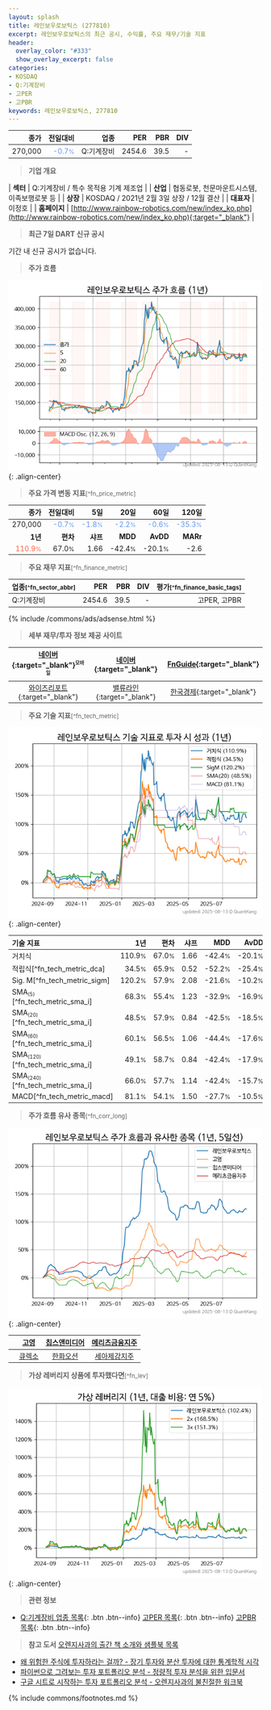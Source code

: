 ```yaml
---
layout: splash
title: 레인보우로보틱스 (277810)
excerpt: 레인보우로보틱스의 최근 공시, 수익률, 주요 재무/기술 지표
header:
  overlay_color: "#333"
  show_overlay_excerpt: false
categories:
- KOSDAQ
- Q:기계장비
- 고PER
- 고PBR
keywords: 레인보우로보틱스, 277810
---
```


| **종가** | **전일대비** | **업종** | **PER** | **PBR** | **DIV** |
| -------: | -----------: | -------: | ------: | ------: | ------: |
| 270,000 | <span style="color: cornflowerblue">-0.7<small>%</small></span> | Q:기계장비 | 2454.6 | 39.5 | - |

<!-- more -->


> **기업 개요**<a id="company"></a>

| <span style="white-space:nowrap;">**섹터**</span> | Q:기계장비 / 특수 목적용 기계 제조업 |
| <span style="white-space:nowrap;">**산업**</span> | 협동로봇, 천문마운트시스템, 이족보행로봇 등 |
| <span style="white-space:nowrap;">**상장**</span> | KOSDAQ / 2021년 2월 3일 상장 / 12월 결산 |
| <span style="white-space:nowrap;">**대표자**</span> | 이정호 |
| <span style="white-space:nowrap;">**홈페이지**</span> | [http://www.rainbow-robotics.com/new/index_ko.php](http://www.rainbow-robotics.com/new/index_ko.php){:target="_blank"} |


> **최근 7일 DART 신규 공시**<a id="dart"></a>

기간 내 신규 공시가 없습니다.


> **주가 흐름**<a id="price"></a>

![277810](/stock/images/277810.png){: .align-center}


> **주요 가격 변동 지표**<small>[^fn_price_metric]</small>

| **종가** | **전일대비** | **5일** | **20일** | **60일** | **120일** |
| -------: | -----------: | ------: | -------: | -------: | --------: |
| 270,000 | <span style="color: cornflowerblue">-0.7<small>%</small></span> | <span style="color: cornflowerblue">-1.8<small>%</small></span> | <span style="color: cornflowerblue">-2.2<small>%</small></span> | <span style="color: cornflowerblue">-0.6<small>%</small></span> | <span style="color: cornflowerblue">-35.3<small>%</small></span> |
| **1년** | **편차** | **샤프** | **MDD** | **AvDD** | **MARr** |
| <span style="color: tomato">110.9<small>%</small></span> | 67.0<small>%</small> | 1.66 | -42.4<small>%</small> | -20.1<small>%</small> | -2.6 |


> **주요 재무 지표**<small>[^fn_finance_metric]</small>

| **업종**<small>[^fn_sector_abbr]</small> | **PER** | **PBR** | **DIV** | **평가**<small>[^fn_finance_basic_tags]</small> |
| :--------------------------------------- | ------: | ------: | ------: | ----------------------------------------------: |
| Q:기계장비 | 2454.6 | 39.5 | - | 고PER, 고PBR |



{% include /commons/ads/adsense.html %}

> **세부 재무/투자 정보 제공 사이트**

| [네이버](https://m.stock.naver.com/domestic/stock/277810/finance/summary){:target="_blank"}<sup><small>모바일</small></sup> | [네이버](https://finance.naver.com/item/coinfo.naver?code=277810){:target="_blank"} | [FnGuide](https://comp.fnguide.com/SVO2/ASP/SVD_Invest.asp?gicode=A277810&MenuYn=Y){:target="_blank"} |
| :---: | :---: | :---: |
| [와이즈리포트](https://comp.wisereport.co.kr/company/c1040001.aspx?cmp_cd=277810){:target="_blank"} | [밸류라인](https://www.valueline.co.kr/finance/summary/277810){:target="_blank"} | [한국경제](https://markets.hankyung.com/stock/277810/financial-summary){:target="_blank"} |


> **주요 기술 지표**<small>[^fn_tech_metric]</small>


![277810](/stock/images/277810_tech.png){: .align-center}

| **기술 지표** | **1년** | **편차** | **샤프** | **MDD** | **AvDD** |
| :------------ | ------: | -----------: | -------: | ------: | -------: |
| 거치식 | 110.9<small>%</small> | 67.0<small>%</small> | 1.66 | -42.4<small>%</small> | -20.1<small>%</small> |
| 적립식[^fn_tech_metric_dca] | 34.5<small>%</small> | 65.9<small>%</small> | 0.52 | -52.2<small>%</small> | -25.4<small>%</small> |
| Sig. M[^fn_tech_metric_sigm] | 120.2<small>%</small> | 57.9<small>%</small> | 2.08 | -21.6<small>%</small> | -10.2<small>%</small> |
| SMA<small><sub>(5)</sub></small>[^fn_tech_metric_sma_i] | 68.3<small>%</small> | 55.4<small>%</small> | 1.23 | -32.9<small>%</small> | -16.9<small>%</small> |
| SMA<small><sub>(20)</sub></small>[^fn_tech_metric_sma_i] | 48.5<small>%</small> | 57.9<small>%</small> | 0.84 | -42.5<small>%</small> | -18.5<small>%</small> |
| SMA<small><sub>(60)</sub></small>[^fn_tech_metric_sma_i] | 60.1<small>%</small> | 56.5<small>%</small> | 1.06 | -44.4<small>%</small> | -17.6<small>%</small> |
| SMA<small><sub>(120)</sub></small>[^fn_tech_metric_sma_i] | 49.1<small>%</small> | 58.7<small>%</small> | 0.84 | -42.4<small>%</small> | -17.9<small>%</small> |
| SMA<small><sub>(240)</sub></small>[^fn_tech_metric_sma_i] | 66.0<small>%</small> | 57.7<small>%</small> | 1.14 | -42.4<small>%</small> | -15.7<small>%</small> |
| MACD[^fn_tech_metric_macd] | 81.1<small>%</small> | 54.1<small>%</small> | 1.50 | -27.7<small>%</small> | -10.5<small>%</small> |


> **주가 흐름 유사 종목**<a id="corr"></a><small>[^fn_corr_long]</small>

![277810](/stock/images/277810_corr.png){: .align-center}

|       | [고영](/098460/) | [칩스앤미디어](/094360/) | [메리츠금융지주](/138040/) |
| :---: | :------------------------------------: | :------------------------------------: | :------------------------------------: |
|       | [큐렉소](/060280/) | [한화오션](/042660/) | [세아제강지주](/003030/) |


> **가상 레버리지 상품에 투자했다면**<a id="2x"></a><small>[^fn_lev]</small>

![277810](/stock/images/277810_2x.png){: .align-center}


> **관련 정보**

- [Q:기계장비 업종 목록](/stats/sector/kosdaq_업종_기계장비_종목/){: .btn .btn--info} [고PER 목록](/fn/fn_high_per/){: .btn .btn--info} [고PBR 목록](/fn/fn_high_pbr/){: .btn .btn--info}

> **참고 도서** [오렌지사과의 출간 책 소개와 샘플북 목록](https://kongdori.tistory.com/691)

- [왜 위험한 주식에 투자하라는 걸까? - 장기 투자와 분산 투자에 대한 통계학적 시각](https://kongdori.tistory.com/421)
- [파이썬으로 그려보는 투자 포트폴리오 분석  - 정량적 투자 분석을 위한 입문서](https://kongdori.tistory.com/643)
- [구글 시트로 시작하는 투자 포트폴리오 분석 - 오렌지사과의 불친절한 워크북](https://kongdori.tistory.com/449)


{% include commons/footnotes.md %}